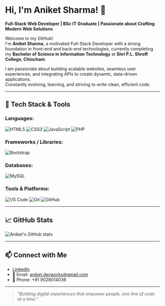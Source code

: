 # Hi, I'm Aniket Sharma! 👋

**Full-Stack Web Developer | BSc IT Graduate | Passionate about Crafting Modern Web Solutions**

Welcome to my GitHub!  
I'm **Aniket Sharma**, a motivated Full-Stack Developer with a strong foundation in front-end and back-end technologies, currently completing my **Bachelor of Science in Information Technology** at **Shri P.L. Shroff College, Chinchani**.

I am passionate about building scalable websites, seamless user experiences, and integrating APIs to create dynamic, data-driven applications.  
Constantly evolving, learning, and striving to write clean, efficient code.

---

## 🚀 Tech Stack & Tools

### Languages:
![HTML5](https://img.shields.io/badge/HTML5-E34F26?style=for-the-badge&logo=html5&logoColor=white)
![CSS3](https://img.shields.io/badge/CSS3-1572B6?style=for-the-badge&logo=css3&logoColor=white)
![JavaScript](https://img.shields.io/badge/JavaScript-F7DF1E?style=for-the-badge&logo=javascript&logoColor=black)
![PHP](https://img.shields.io/badge/PHP-777BB4?style=for-the-badge&logo=php&logoColor=white)

### Frameworks / Libraries:
![Bootstrap](https://img.shields.io/badge/Bootstrap-7952B3?style=for-the-badge&logo=bootstrap&logoColor=white)

### Databases:
![MySQL](https://img.shields.io/badge/MySQL-4479A1?style=for-the-badge&logo=mysql&logoColor=white)

### Tools & Platforms:
![VS Code](https://img.shields.io/badge/VS_Code-007ACC?style=for-the-badge&logo=visual-studio-code&logoColor=white)
![Git](https://img.shields.io/badge/Git-F05032?style=for-the-badge&logo=git&logoColor=white)
![GitHub](https://img.shields.io/badge/GitHub-181717?style=for-the-badge&logo=github)

---

## 📈 GitHub Stats

![Aniket's GitHub stats](https://github-readme-stats.vercel.app/api?username=aniket-sharma-dev&show_icons=true&theme=react&hide_border=true&count_private=true)

---

## 📫 Connect with Me

- [LinkedIn](https://linkedin.com/in/sharma-aniket-dev)  
- 📧 Email: aniket.devworks@gmail.com  
- 📱 Phone: +91 9028014036

---

> _"Building digital experiences that empower people, one line of code at a time."_

